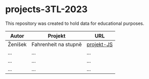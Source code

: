 # projects-3TL-2023

This repository was created to hold data for educational purposes.


| Autor         | Projekt     | URL  |
| ------------- |-------------| -----|
| Ženíšek      | Fahrenheit na stupně | [projekt-JS](https://github.com/gambler123/PROJEKT-JS/commit/30dcc18dd32593aa7a6db1ccd84915292473efd8) |
| ... | ... | ... |
| ... | ... | ... |
| ... | ... | ... |

